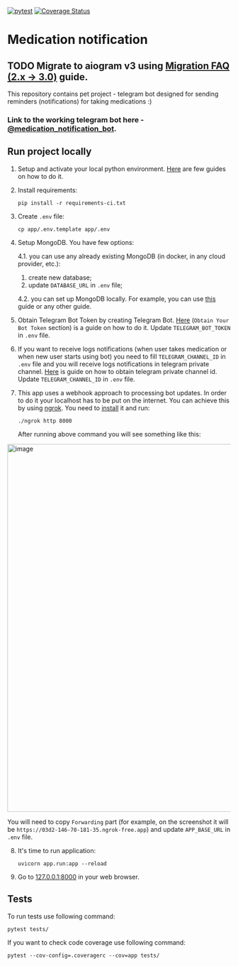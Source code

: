 [![pytest](https://github.com/Zirochkaa/medication-notification/actions/workflows/run_tests.yml/badge.svg?branch=master)](https://github.com/Zirochkaa/medication-notification/actions/workflows/run_tests.yml)
[![Coverage Status](https://coveralls.io/repos/github/Zirochkaa/medication-notification/badge.svg)](https://coveralls.io/github/Zirochkaa/medication-notification)

# Medication notification

## TODO Migrate to aiogram v3 using [Migration FAQ (2.x -> 3.0)](https://docs.aiogram.dev/en/dev-3.x/migration_2_to_3.html) guide.

This repository contains pet project - telegram bot designed for sending reminders (notifications) for taking medications :)

### Link to the working telegram bot here - [@medication_notification_bot](https://t.me/medication_notification_bot).

## Run project locally

1. Setup and activate your local python environment. [Here](https://www.digitalocean.com/community/tutorial_series/how-to-install-and-set-up-a-local-programming-environment-for-python-3) are few guides on how to do it.
2. Install requirements:
   ```shell 
   pip install -r requirements-ci.txt
   ```
3. Create `.env` file:
   ```shell 
   cp app/.env.template app/.env
   ```
4. Setup MongoDB. You have few options:

    4.1. you can use any already existing MongoDB (in docker, in any cloud provider, etc.):
      1. create new database;
      2. update `DATABASE_URL` in `.env` file;

    4.2. you can set up MongoDB locally. For example, you can use [this](https://www.mongodb.com/docs/manual/tutorial/install-mongodb-on-os-x/) guide or any other guide.
5. Obtain Telegram Bot Token by creating Telegram Bot. 
[Here](https://core.telegram.org/bots/tutorial#obtain-your-bot-token) (`Obtain Your Bot Token` section) is a guide on how to do it. 
Update `TELEGRAM_BOT_TOKEN` in `.env` file.
6. If you want to receive logs notifications (when user takes medication or when new user starts using bot) you need to fill `TELEGRAM_CHANNEL_ID` in `.env` file and you will receive logs notifications in telegram private channel.
[Here](https://stackoverflow.com/a/56546442/7365971) is guide on how to obtain telegram private channel id.
Update `TELEGRAM_CHANNEL_ID` in `.env` file.
7. This app uses a webhook approach to processing bot updates. 
In order to do it your localhost has to be put on the internet.
You can achieve this by using [ngrok](https://ngrok.com). You need to [install](https://ngrok.com/download) it and run:
   ```shell 
   ./ngrok http 8000
   ```
   After running above command you will see something like this: 
<img width="829" alt="image" src="https://github.com/airbytehq/airbyte/assets/19872253/b1afc285-4fff-4f7f-b6fd-f03a67655b4c">

   You will need to copy `Forwarding` part (for example, on the screenshot it will be `https://03d2-146-70-181-35.ngrok-free.app`) and update `APP_BASE_URL` in `.env` file.

8. It's time to run application:
   ```shell 
   uvicorn app.run:app --reload
   ```
9. Go to [127.0.0.1:8000](http://127.0.0.1:8000) in your web browser.

## Tests

To run tests use following command:
   ```shell 
   pytest tests/
   ```

If you want to check code coverage use following command:
   ```shell 
   pytest --cov-config=.coveragerc --cov=app tests/
   ```
